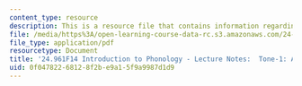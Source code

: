 ```yaml
---
content_type: resource
description: This is a resource file that contains information regarding african languages.
file: /media/https%3A/open-learning-course-data-rc.s3.amazonaws.com/24-961-introduction-to-phonology-fall-2014/0f04782268128f2be9a15f9a9987d1d9_MIT24_961F14_Lecture15.pdf
file_type: application/pdf
resourcetype: Document
title: '24.961F14 Introduction to Phonology - Lecture Notes:  Tone-1: African Languages'
uid: 0f047822-6812-8f2b-e9a1-5f9a9987d1d9
---
```

